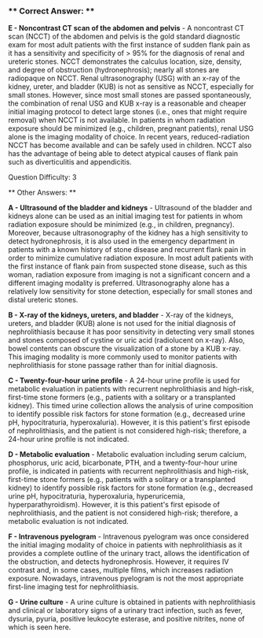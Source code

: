 ### ** Correct Answer: **

**E - Noncontrast CT scan of the abdomen and pelvis** - A noncontrast CT scan (NCCT) of the abdomen and pelvis is the gold standard diagnostic exam for most adult patients with the first instance of sudden flank pain as it has a sensitivity and specificity of > 95% for the diagnosis of renal and ureteric stones. NCCT demonstrates the calculus location, size, density, and degree of obstruction (hydronephrosis); nearly all stones are radiopaque on NCCT. Renal ultrasonography (USG) with an x-ray of the kidney, ureter, and bladder (KUB) is not as sensitive as NCCT, especially for small stones. However, since most small stones are passed spontaneously, the combination of renal USG and KUB x-ray is a reasonable and cheaper initial imaging protocol to detect large stones (i.e., ones that might require removal) when NCCT is not available. In patients in whom radiation exposure should be minimized (e.g., children, pregnant patients), renal USG alone is the imaging modality of choice. In recent years, reduced-radiation NCCT has become available and can be safely used in children. NCCT also has the advantage of being able to detect atypical causes of flank pain such as diverticulitis and appendicitis.

Question Difficulty: 3

** Other Answers: **

**A - Ultrasound of the bladder and kidneys** - Ultrasound of the bladder and kidneys alone can be used as an initial imaging test for patients in whom radiation exposure should be minimized (e.g., in children, pregnancy). Moreover, because ultrasonography of the kidney has a high sensitivity to detect hydronephrosis, it is also used in the emergency department in patients with a known history of stone disease and recurrent flank pain in order to minimize cumulative radiation exposure. In most adult patients with the first instance of flank pain from suspected stone disease, such as this woman, radiation exposure from imaging is not a significant concern and a different imaging modality is preferred. Ultrasonography alone has a relatively low sensitivity for stone detection, especially for small stones and distal ureteric stones.

**B - X-ray of the kidneys, ureters, and bladder** - X-ray of the kidneys, ureters, and bladder (KUB) alone is not used for the initial diagnosis of nephrolithiasis because it has poor sensitivity in detecting very small stones and stones composed of cystine or uric acid (radiolucent on x-ray). Also, bowel contents can obscure the visualization of a stone by a KUB x-ray. This imaging modality is more commonly used to monitor patients with nephrolithiasis for stone passage rather than for initial diagnosis.

**C - Twenty-four-hour urine profile** - A 24-hour urine profile is used for metabolic evaluation in patients with recurrent nephrolithiasis and high-risk, first-time stone formers (e.g., patients with a solitary or a transplanted kidney). This timed urine collection allows the analysis of urine composition to identify possible risk factors for stone formation (e.g., decreased urine pH, hypocitraturia, hyperoxaluria). However, it is this patient's first episode of nephrolithiasis, and the patient is not considered high-risk; therefore, a 24-hour urine profile is not indicated.

**D - Metabolic evaluation** - Metabolic evaluation including serum calcium, phosphorus, uric acid, bicarbonate, PTH, and a twenty-four-hour urine profile, is indicated in patients with recurrent nephrolithiasis and high-risk, first-time stone formers (e.g., patients with a solitary or a transplanted kidney) to identify possible risk factors for stone formation (e.g., decreased urine pH, hypocitraturia, hyperoxaluria, hyperuricemia, hyperparathyroidism). However, it is this patient's first episode of nephrolithiasis, and the patient is not considered high-risk; therefore, a metabolic evaluation is not indicated.

**F - Intravenous pyelogram** - Intravenous pyelogram was once considered the initial imaging modality of choice in patients with nephrolithiasis as it provides a complete outline of the urinary tract, allows the identification of the obstruction, and detects hydronephrosis. However, it requires IV contrast and, in some cases, multiple films, which increases radiation exposure. Nowadays, intravenous pyelogram is not the most appropriate first-line imaging test for nephrolithiasis.

**G - Urine culture** - A urine culture is obtained in patients with nephrolithiasis and clinical or laboratory signs of a urinary tract infection, such as fever, dysuria, pyuria, positive leukocyte esterase, and positive nitrites, none of which is seen here.

